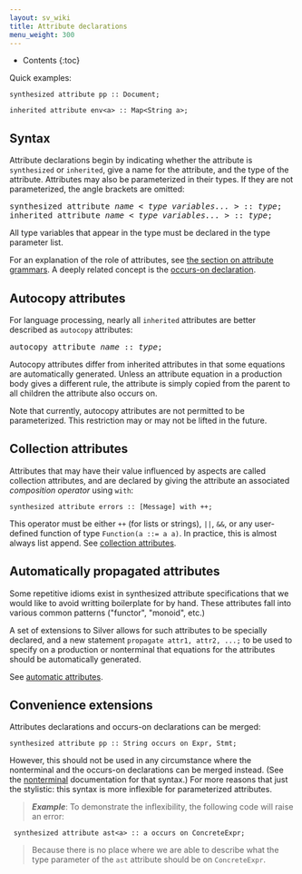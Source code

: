 ```yaml
---
layout: sv_wiki
title: Attribute declarations
menu_weight: 300
---
```


* Contents
{:toc}

Quick examples:

```
synthesized attribute pp :: Document;

inherited attribute env<a> :: Map<String a>;
```

## Syntax

Attribute declarations begin by indicating whether the attribute is `synthesized` or `inherited`, give a name for the attribute, and the type of the attribute.
Attributes may also be parameterized in their types.
If they are not parameterized, the angle brackets are omitted:

<pre>
synthesized attribute <i>name</i> &lt; <i>type variables...</i> &gt; :: <i>type</i>;
inherited attribute <i>name</i> &lt; <i>type variables...</i> &gt; :: <i>type</i>;
</pre>

All type variables that appear in the type must be declared in the type parameter list.

For an explanation of the role of attributes, see [the section on attribute grammars](/silver/tutorial/4_attribute_grammars/).
A deeply related concept is the [occurs-on declaration](/silver/ref/decl/occurs/).

## Autocopy attributes

For language processing, nearly all `inherited` attributes are better described as `autocopy` attributes:

<pre>
autocopy attribute <i>name</i> :: <i>type</i>;
</pre>

Autocopy attributes differ from inherited attributes in that some equations are automatically generated.
Unless an attribute equation in a production body gives a different rule, the attribute is simply copied from the parent to all children the attribute also occurs on.

Note that currently, autocopy attributes are not permitted to be parameterized.
This restriction may or may not be lifted in the future.

## Collection attributes

Attributes that may have their value influenced by aspects are called collection attributes, and are declared by giving the attribute an associated _composition operator_ using `with`:

```
synthesized attribute errors :: [Message] with ++;
```

This operator must be either `++` (for lists or strings), `||`, `&&`, or any user-defined function of type `Function(a ::= a a)`.
In practice, this is almost always list append.
See [collection attributes](/silver/concepts/collections/).

## Automatically propagated attributes

Some repetitive idioms exist in synthesized attribute specifications that we would like to avoid writting boilerplate for by hand.
These attributes fall into various common patterns ("functor", "monoid", etc.)

A set of extensions to Silver allows for such attributes to be specially declared, and a new statement `propagate attr1, attr2, ...;` to
be used to specify on a production or nonterminal that equations for the attributes should be automatically generated.

See [automatic attributes](/silver/concepts/automatic-attributes/).

## Convenience extensions

Attributes declarations and occurs-on declarations can be merged:

```
synthesized attribute pp :: String occurs on Expr, Stmt;
```

However, this should not be used in any circumstance where the nonterminal and the occurs-on declarations can be merged instead.
(See the [nonterminal](/silver/ref/decl/nonterminals/) documentation for that syntax.)
For more reasons that just the stylistic: this syntax is more inflexible for parameterized attributes.

> _**Example**_: To demonstrate the inflexibility, the following code will raise an error:
```
 synthesized attribute ast<a> :: a occurs on ConcreteExpr;
```
> Because there is no place where we are able to describe what the type parameter of the `ast` attribute should be on `ConcreteExpr`.

